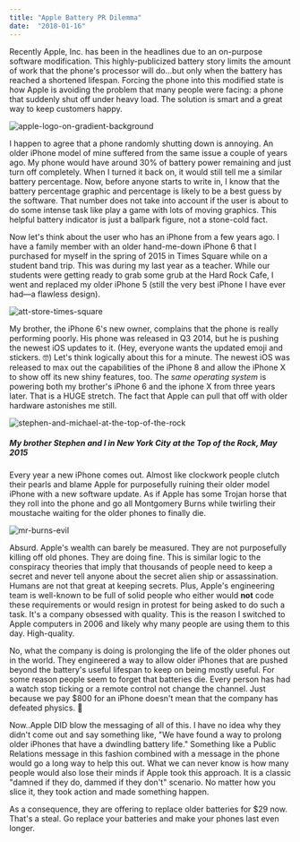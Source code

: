 ```yaml
---
title: "Apple Battery PR Dilemma"
date:  "2018-01-16"
---
```


Recently Apple, Inc. has been in the headlines due to an on-purpose software modification. This highly-publicized battery story limits the amount of work that the phone's processor will do...but only when the battery has reached a shortened lifespan. Forcing the phone into this modified state is how Apple is avoiding the problem that many people were facing: a phone that suddenly shut off under heavy load. The solution is smart and a great way to keep customers happy.

![apple-logo-on-gradient-background](http://res.cloudinary.com/drumsensei/image/upload/v1516157690/AppleTV-esque_by-mikelcroft_2560_iaftq4.jpg)

I happen to agree that a phone randomly shutting down is annoying. An older iPhone model of mine suffered from the same issue a couple of years ago. My phone would have around 30% of battery power remaining and just turn off completely. When I turned it back on, it would still tell me a similar battery percentage. Now, before anyone starts to write in, I know that the battery percentage graphic and percentage is likely to be a best guess by the software. That number does not take into account if the user is about to do some intense task like play a game with lots of moving graphics. This helpful battery indicator is just a ballpark figure, not a stone-cold fact.

Now let's think about the user who has an iPhone from a few years ago. I have a family member with an older hand-me-down iPhone 6 that I purchased for myself in the spring of 2015 in Times Square while on a student band trip. This was during my last year as a teacher. While our students were getting ready to grab some grub at the Hard Rock Cafe, I went and replaced my older iPhone 5 (still the very best iPhone I have ever had—a flawless design).

![att-store-times-square](http://res.cloudinary.com/drumsensei/image/upload/v1516157503/att-store-times-square_bppmdk.jpg)

My brother, the iPhone 6's new owner, complains that the phone is really performing poorly. His phone was released in Q3 2014, but he is pushing the newest iOS updates to it. (Hey, everyone wants the updated emoji and stickers. 🤓) Let's think logically about this for a minute. The newest iOS was released to max out the capabilities of the iPhone 8 and allow the iPhone X to show off its new shiny features, too. The _same operating system_ is powering both my brother's iPhone 6 and the iphone X from three years later. That is a HUGE stretch. The fact that Apple can pull that off with older hardware astonishes me still.

![stephen-and-michael-at-the-top-of-the-rock](http://res.cloudinary.com/drumsensei/image/upload/v1516157037/stephen-and-michael-top-of-the-rock_krdkxk.jpg)

##### My brother Stephen and I in New York City at the Top of the Rock, May 2015

Every year a new iPhone comes out. Almost like clockwork people clutch their pearls and blame Apple for purposefully ruining their older model iPhone with a new software update. As if Apple has some Trojan horse that they roll into the phone and go all Montgomery Burns while twirling their moustache waiting for the older phones to finally die.

![mr-burns-evil](http://res.cloudinary.com/drumsensei/image/upload/v1516157605/mr-burns-evil_hle0y4.gif)

Absurd. Apple's wealth can barely be measured. They are not purposefully killing off old phones. They are doing fine. This is similar logic to the conspiracy theories that imply that thousands of people need to keep a secret and never tell anyone about the secret alien ship or assassination. Humans are not that great at keeping secrets. Plus, Apple's engineering team is well-known to be full of solid people who either would **not** code these requirements or would resign in protest for being asked to do such a task. It's a company obsessed with quality. This is the reason I switched to Apple computers in 2006 and likely why many people are using them to this day. High-quality.

No, what the company is doing is prolonging the life of the older phones out in the world. They engineered a way to allow older iPhones that are pushed beyond the battery's useful lifespan to keep on being mostly useful. For some reason people seem to forget that batteries die. Every person has had a watch stop ticking or a remote control not change the channel. Just because we pay $800 for an iPhone doesn't mean that the company has defeated physics. 🤣

Now..Apple DID blow the messaging of all of this. I have no idea why they didn't come out and say something like, "We have found a way to prolong older iPhones that have a dwindling battery life." Something like a Public Relations message in this fashion combined with a message in the phone would go a long way to help this out. What we can never know is how many people would also lose their minds if Apple took this approach. It is a classic "damned if they do, dammed if they don't" scenario. No matter how you slice it, they took action and made something happen.

As a consequence, they are offering to replace older batteries for $29 now. That's a steal. Go replace your batteries and make your phones last even longer.
